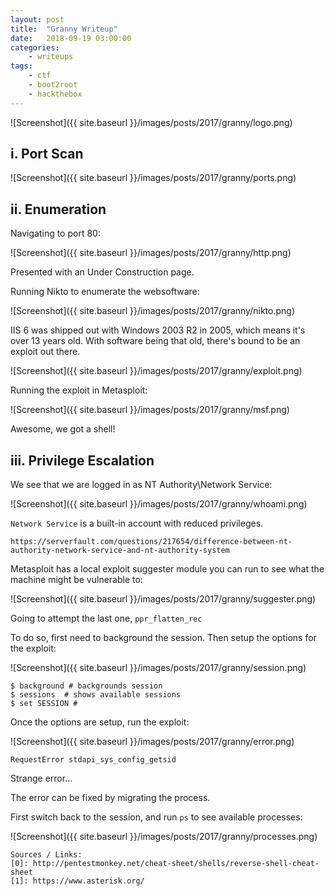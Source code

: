 ```yaml
---
layout: post
title:	"Granny Writeup"
date:	2018-09-19 03:00:00
categories:
    - writeups
tags:
    - ctf
    - boot2root
    - hackthebox
---
```

<head>
	<title> Granny Writeup | HackTheBox </title>
</head>

![Screenshot]({{ site.baseurl }}/images/posts/2017/granny/logo.png)

## i. Port Scan

![Screenshot]({{ site.baseurl }}/images/posts/2017/granny/ports.png)

## ii. Enumeration

Navigating to port 80:

![Screenshot]({{ site.baseurl }}/images/posts/2017/granny/http.png)

Presented with an Under Construction page.

Running Nikto to enumerate the websoftware:

![Screenshot]({{ site.baseurl }}/images/posts/2017/granny/nikto.png)

IIS 6 was shipped out with Windows 2003 R2 in 2005, which means it's over 13 years old. 
With software being that old, there's bound to be an exploit out there.

![Screenshot]({{ site.baseurl }}/images/posts/2017/granny/exploit.png)

Running the exploit in Metasploit:

![Screenshot]({{ site.baseurl }}/images/posts/2017/granny/msf.png)

Awesome, we got a shell!

## iii. Privilege Escalation

We see that we are logged in as NT Authority\Network Service:

![Screenshot]({{ site.baseurl }}/images/posts/2017/granny/whoami.png)

`Network Service` is a built-in account with reduced privileges.

~~~
https://serverfault.com/questions/217654/difference-between-nt-authority-network-service-and-nt-authority-system
~~~

Metasploit has a local exploit suggester module you can run to see what the machine might be vulnerable to:

![Screenshot]({{ site.baseurl }}/images/posts/2017/granny/suggester.png)

Going to attempt the last one, `ppr_flatten_rec`

To do so, first need to background the session. Then setup the options for the exploit:

![Screenshot]({{ site.baseurl }}/images/posts/2017/granny/session.png)

~~~
$ background # backgrounds session
$ sessions  # shows available sessions
$ set SESSION #
~~~

Once the options are setup, run the exploit:

![Screenshot]({{ site.baseurl }}/images/posts/2017/granny/error.png)

`RequestError stdapi_sys_config_getsid`

Strange error...

The error can be fixed by migrating the process.

First switch back to the session, and run `ps` to see available processes:

![Screenshot]({{ site.baseurl }}/images/posts/2017/granny/processes.png)

















~~~
Sources / Links:
[0]: http://pentestmonkey.net/cheat-sheet/shells/reverse-shell-cheat-sheet
[1]: https://www.asterisk.org/
~~~


